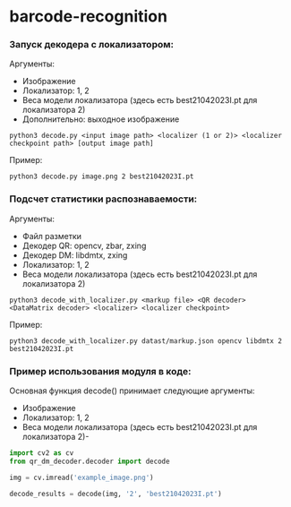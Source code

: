 # barcode-recognition
### Запуск декодера с локализатором:
Аргументы:
- Изображение
- Локализатор: 1, 2
- Веса модели локализатора (здесь есть best21042023I.pt для локализатора 2)
- Дополнительно: выходное изображение
```
python3 decode.py <input image path> <localizer (1 or 2)> <localizer checkpoint path> [output image path]
```
Пример:
```
python3 decode.py image.png 2 best21042023I.pt
```

### Подсчет статистики распознаваемости:
Аргументы:
- Файл разметки
- Декодер QR: opencv, zbar, zxing
- Декодер DM: libdmtx, zxing
- Локализатор: 1, 2
- Веса модели локализатора (здесь есть best21042023I.pt для локализатора 2)
```
python3 decode_with_localizer.py <markup file> <QR decoder> <DataMatrix decoder> <localizer> <localizer checkpoint>
```
Пример:
```
python3 decode_with_localizer.py datast/markup.json opencv libdmtx 2 best21042023I.pt
```

### Пример использования модуля в коде:
Основная функция decode() принимает следующие аргументы:
- Изображение
- Локализатор: 1, 2
- Веса модели локализатора (здесь есть best21042023I.pt для локализатора 2)- 
```python
import cv2 as cv
from qr_dm_decoder.decoder import decode

img = cv.imread('example_image.png')

decode_results = decode(img, '2', 'best21042023I.pt')

```
